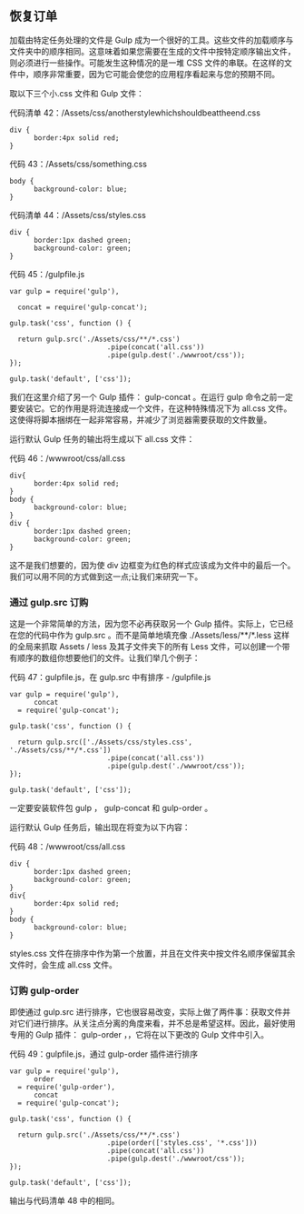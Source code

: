 ## 恢复订单

加载由特定任务处理的文件是 Gulp 成为一个很好的工具。这些文件的加载顺序与文件夹中的顺序相同。这意味着如果您需要在生成的文件中按特定顺序输出文件，则必须进行一些操作。可能发生这种情况的是一堆 CSS 文件的串联。在这样的文件中，顺序非常重要，因为它可能会使您的应用程序看起来与您的预期不同。

取以下三个小.css 文件和 Gulp 文件：

代码清单 42：/Assets/css/anotherstylewhichshouldbeattheend.css

```
div {
      border:4px solid red;
}

```

代码 43：/Assets/css/something.css

```
body {
      background-color: blue;
}

```

代码清单 44：/Assets/css/styles.css

```
div {
      border:1px dashed green;
      background-color: green;
}

```

代码 45：/gulpfile.js

```
var gulp = require('gulp'),

  concat = require('gulp-concat');

gulp.task('css', function () {

  return gulp.src('./Assets/css/**/*.css')
                        .pipe(concat('all.css'))
                        .pipe(gulp.dest('./wwwroot/css'));
});

gulp.task('default', ['css']);

```

我们在这里介绍了另一个 Gulp 插件： gulp-concat 。在运行 gulp 命令之前一定要安装它。它的作用是将流连接成一个文件，在这种特殊情况下为 all.css 文件。这使得将脚本捆绑在一起非常容易，并减少了浏览器需要获取的文件数量。

运行默认 Gulp 任务的输出将生成以下 all.css 文件：

代码 46：/wwwroot/css/all.css

```
div{
      border:4px solid red;
}
body {
      background-color: blue;
}
div {
      border:1px dashed green;
      background-color: green;
}

```

这不是我们想要的，因为使 div 边框变为红色的样式应该成为文件中的最后一个。我们可以用不同的方式做到这一点;让我们来研究一下。

### 通过 gulp.src 订购

这是一个非常简单的方法，因为您不必再​​获取另一个 Gulp 插件。实际上，它已经在您的代码中作为 gulp.src 。而不是简单地填充像 ./Assets/less/**/*.less 这样的全局来抓取 Assets / less 及其子文件夹下的所有 Less 文件，可以创建一个带有顺序的数组你想要他们的文件。让我们举几个例子：

代码 47：gulpfile.js，在 gulp.src 中有排序 - /gulpfile.js

```
var gulp = require('gulp'),
      concat
  = require('gulp-concat');

gulp.task('css', function () {

  return gulp.src(['./Assets/css/styles.css', './Assets/css/**/*.css'])
                        .pipe(concat('all.css'))
                        .pipe(gulp.dest('./wwwroot/css'));
});

gulp.task('default', ['css']);

```

一定要安装软件包 gulp ， gulp-concat 和 gulp-order 。

运行默认 Gulp 任务后，输出现在将变为以下内容：

代码 48：/wwwroot/css/all.css

```
div {
      border:1px dashed green;
      background-color: green;
}
div{
      border:4px solid red;
}
body {
      background-color: blue;
}

```

styles.css 文件在排序中作为第一个放置，并且在文件夹中按文件名顺序保留其余文件时，会生成 all.css 文件。

### 订购 gulp-order

即使通过 gulp.src 进行排序，它也很容易改变，实际上做了两件事：获取文件并对它们进行排序。从关注点分离的角度来看，并不总是希望这样。因此，最好使用专用的 Gulp 插件： gulp-order ，，它将在以下更改的 Gulp 文件中引入。

代码 49：gulpfile.js，通过 gulp-order 插件进行排序

```
var gulp = require('gulp'),
      order
  = require('gulp-order'),
      concat
  = require('gulp-concat');

gulp.task('css', function () {

  return gulp.src('./Assets/css/**/*.css')
                        .pipe(order(['styles.css', '*.css']))
                        .pipe(concat('all.css'))
                        .pipe(gulp.dest('./wwwroot/css'));
});

gulp.task('default', ['css']);

```

输出与代码清单 48 中的相同。